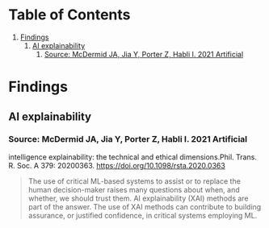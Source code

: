 
# Table of Contents

1.  [Findings](#org584b4a3)
    1.  [AI explainability](#orgc684370)
        1.  [Source: McDermid JA, Jia Y, Porter Z, Habli I. 2021 Artificial](#org7fb83ec)


<a id="org584b4a3"></a>

# Findings


<a id="orgc684370"></a>

## AI explainability


<a id="org7fb83ec"></a>

### Source: McDermid JA, Jia Y, Porter Z, Habli I. 2021 Artificial

intelligence explainability: the technical and ethical
dimensions.Phil. Trans. R. Soc. A 379: 20200363.
<https://doi.org/10.1098/rsta.2020.0363>

> The use of critical ML-based systems to assist or to replace the human decision-maker raises many
> questions about when, and whether, we should trust them. AI explainability (XAI) methods are
> part of the answer. The use of XAI methods can contribute to building assurance, or justified
> confidence, in critical systems employing ML.

